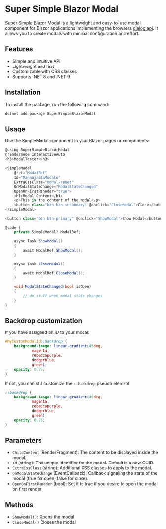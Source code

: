 # Super Simple Blazor Modal

Super Simple Blazor Modal is a lightweight and easy-to-use modal component for Blazor applications implementing the browsers [dialog api](https://developer.mozilla.org/en-US/docs/Web/HTML/Element/dialog). It allows you to create modals with minimal configuration and effort.

## Features

- Simple and intuitive API
- Lightweight and fast
- Customizable with CSS classes
- Supports .NET 8 and .NET 9

## Installation

To install the package, run the following command:

```sh
dotnet add package SuperSimpleBlazorModal
```

## Usage

Use the SimpleModal component in your Blazor pages or components:
```cs
@using SuperSimpleBlazorModal
@rendermode InteractiveAuto
<h3>ModalTester</h3>

<SimpleModal 
    @ref="ModalRef" 
    Id="MannajaStaModale" 
    ExtraCssClass="modal-reset" 
    OnModalStateChange="ModalStateChanged"
    OpenOnFirstReneder="true">
    <h1>Modal Content</h1>
    <p>This is the content of the modal</p>
    <button class="btn btn-secondary" @onclick="CloseModal">Close</button>
</SimpleModal>

<button class="btn btn-primary" @onclick="ShowModal">Show Modal</button>

@code {
    private SimpleModal? ModalRef;

    async Task ShowModal()
    {
        await ModalRef.ShowModal();
    }

    async Task CloseModal()
    {
        await ModalRef.CloseModal();
    }

    void ModalStateChanged(bool isOpen) 
    {
        // do stuff when modal state changes
    }
}

```

## Backdrop customization

If you have assigned an ID to your modal:
```css
#MyCustomModalId::backdrop {
    background-image: linear-gradient(45deg,
            magenta,
            rebeccapurple,
            dodgerblue,
            green);
    opacity: 0.75;
}
```
If not, you can still customize the `::backdrop` pseudo element
```css
::backdrop {
    background-image: linear-gradient(45deg,
            magenta,
            rebeccapurple,
            dodgerblue,
            green);
    opacity: 0.75;
}
```

## Parameters
- `ChildContent` (RenderFragment): The content to be displayed inside the modal.
- `Id` (string): The unique identifier for the modal. Default is a new GUID.
- `ExtraCssClass` (string): Additional CSS classes to apply to the modal.
- `OnModalStateChange` (EventCallback): Callback signaling the state of the modal (true for open, false for close).
- `OpenOnFirstReneder` (bool): Set it to true if you desire to open the modal on first render

## Methods

- `ShowModal()`: Opens the modal
- `CloseModal()` Closes the modal